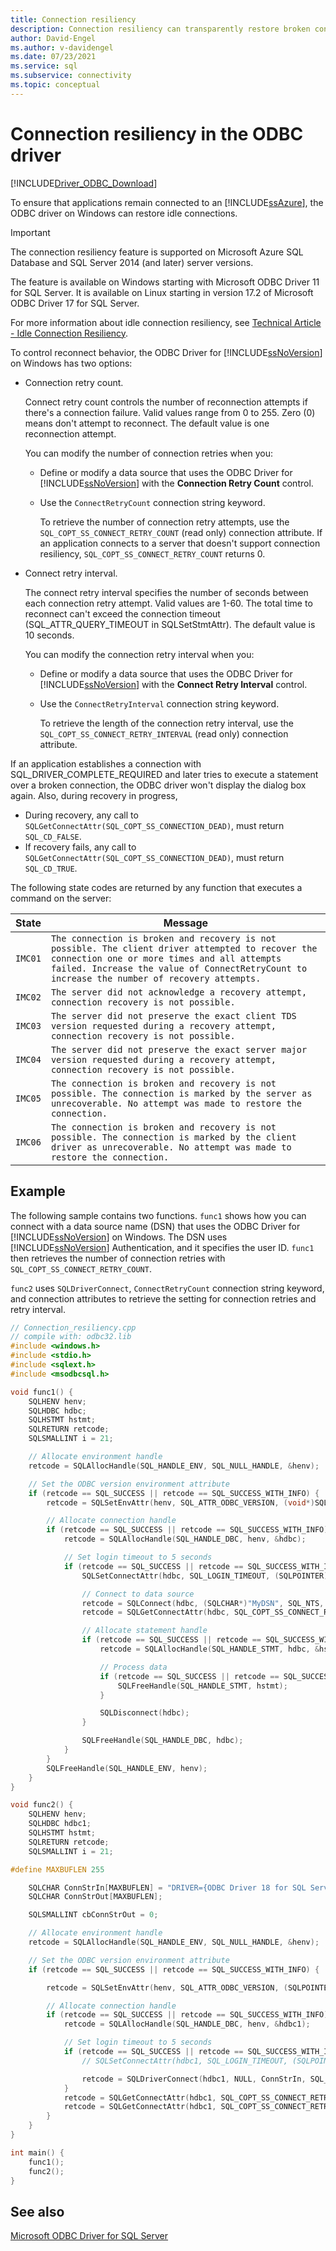 ```yaml
---
title: Connection resiliency
description: Connection resiliency can transparently restore broken connections. This feature improves application behavior when the server closes idle connections.
author: David-Engel
ms.author: v-davidengel
ms.date: 07/23/2021
ms.service: sql
ms.subservice: connectivity
ms.topic: conceptual
---
```

# Connection resiliency in the ODBC driver

[!INCLUDE[Driver_ODBC_Download](../../includes/driver_odbc_download.md)]

To ensure that applications remain connected to an [!INCLUDE[ssAzure](../../includes/ssazure_md.md)], the ODBC driver on Windows can restore idle connections.

> [!IMPORTANT]
> The connection resiliency feature is supported on Microsoft Azure SQL Database and SQL Server 2014 (and later) server versions.
>
> The feature is available on Windows starting with Microsoft ODBC Driver 11 for SQL Server. It is available on Linux starting in version 17.2 of Microsoft ODBC Driver 17 for SQL Server.

For more information about idle connection resiliency, see [Technical Article - Idle Connection Resiliency](https://download.microsoft.com/download/D/2/0/D20E1C5F-72EA-4505-9F26-FEF9550EFD44/Idle%20Connection%20Resiliency.docx).

To control reconnect behavior, the ODBC Driver for [!INCLUDE[ssNoVersion](../../includes/ssnoversion-md.md)] on Windows has two options:

- Connection retry count.

  Connect retry count controls the number of reconnection attempts if there's a connection failure. Valid values range from 0 to 255. Zero (0) means don't attempt to reconnect. The default value is one reconnection attempt.

  You can modify the number of connection retries when you:

  - Define or modify a data source that uses the ODBC Driver for [!INCLUDE[ssNoVersion](../../includes/ssnoversion-md.md)] with the **Connection Retry Count** control.

  - Use the `ConnectRetryCount` connection string keyword.

    To retrieve the number of connection retry attempts, use the `SQL_COPT_SS_CONNECT_RETRY_COUNT` (read only) connection attribute. If an application connects to a server that doesn't support connection resiliency, `SQL_COPT_SS_CONNECT_RETRY_COUNT` returns 0.

- Connect retry interval.

  The connect retry interval specifies the number of seconds between each connection retry attempt. Valid values are 1-60. The total time to reconnect can't exceed the connection timeout (SQL_ATTR_QUERY_TIMEOUT in SQLSetStmtAttr). The default value is 10 seconds.

  You can modify the connection retry interval when you:

  - Define or modify a data source that uses the ODBC Driver for [!INCLUDE[ssNoVersion](../../includes/ssnoversion-md.md)] with the **Connect Retry Interval** control.

  - Use the `ConnectRetryInterval` connection string keyword.

    To retrieve the length of the connection retry interval, use the `SQL_COPT_SS_CONNECT_RETRY_INTERVAL` (read only) connection attribute.

If an application establishes a connection with SQL_DRIVER_COMPLETE_REQUIRED and later tries to execute a statement over a broken connection, the ODBC driver won't display the dialog box again. Also, during recovery in progress,

- During recovery, any call to `SQLGetConnectAttr(SQL_COPT_SS_CONNECTION_DEAD)`, must return `SQL_CD_FALSE`.
- If recovery fails, any call to `SQLGetConnectAttr(SQL_COPT_SS_CONNECTION_DEAD)`, must return `SQL_CD_TRUE`.

The following state codes are returned by any function that executes a command on the server:

| State | Message |
|--|--|
| `IMC01` | `The connection is broken and recovery is not possible. The client driver attempted to recover the connection one or more times and all attempts failed. Increase the value of ConnectRetryCount to increase the number of recovery attempts.` |
| `IMC02` | `The server did not acknowledge a recovery attempt, connection recovery is not possible.` |
| `IMC03` | `The server did not preserve the exact client TDS version requested during a recovery attempt, connection recovery is not possible.` |
| `IMC04` | `The server did not preserve the exact server major version requested during a recovery attempt, connection recovery is not possible.` |
| `IMC05` | `The connection is broken and recovery is not possible. The connection is marked by the server as unrecoverable. No attempt was made to restore the connection.` |
| `IMC06` | `The connection is broken and recovery is not possible. The connection is marked by the client driver as unrecoverable. No attempt was made to restore the connection.` |

## Example

The following sample contains two functions. `func1` shows how you can connect with a data source name (DSN) that uses the ODBC Driver for [!INCLUDE[ssNoVersion](../../includes/ssnoversion-md.md)] on Windows. The DSN uses [!INCLUDE[ssNoVersion](../../includes/ssnoversion-md.md)] Authentication, and it specifies the user ID. `func1` then retrieves the number of connection retries with `SQL_COPT_SS_CONNECT_RETRY_COUNT`.

`func2` uses `SQLDriverConnect`, `ConnectRetryCount` connection string keyword, and connection attributes to retrieve the setting for connection retries and retry interval.

```cpp
// Connection_resiliency.cpp
// compile with: odbc32.lib
#include <windows.h>
#include <stdio.h>
#include <sqlext.h>
#include <msodbcsql.h>

void func1() {
    SQLHENV henv;
    SQLHDBC hdbc;
    SQLHSTMT hstmt;
    SQLRETURN retcode;
    SQLSMALLINT i = 21;

    // Allocate environment handle
    retcode = SQLAllocHandle(SQL_HANDLE_ENV, SQL_NULL_HANDLE, &henv);

    // Set the ODBC version environment attribute
    if (retcode == SQL_SUCCESS || retcode == SQL_SUCCESS_WITH_INFO) {
        retcode = SQLSetEnvAttr(henv, SQL_ATTR_ODBC_VERSION, (void*)SQL_OV_ODBC3, 0);

        // Allocate connection handle
        if (retcode == SQL_SUCCESS || retcode == SQL_SUCCESS_WITH_INFO) {
            retcode = SQLAllocHandle(SQL_HANDLE_DBC, henv, &hdbc);

            // Set login timeout to 5 seconds
            if (retcode == SQL_SUCCESS || retcode == SQL_SUCCESS_WITH_INFO) {
                SQLSetConnectAttr(hdbc, SQL_LOGIN_TIMEOUT, (SQLPOINTER)5, 0);

                // Connect to data source
                retcode = SQLConnect(hdbc, (SQLCHAR*)"MyDSN", SQL_NTS, (SQLCHAR*)"userID", SQL_NTS, (SQLCHAR*)"password_for_userID", SQL_NTS);
                retcode = SQLGetConnectAttr(hdbc, SQL_COPT_SS_CONNECT_RETRY_COUNT, &i, SQL_IS_INTEGER, NULL);

                // Allocate statement handle
                if (retcode == SQL_SUCCESS || retcode == SQL_SUCCESS_WITH_INFO) {
                    retcode = SQLAllocHandle(SQL_HANDLE_STMT, hdbc, &hstmt);

                    // Process data
                    if (retcode == SQL_SUCCESS || retcode == SQL_SUCCESS_WITH_INFO) {
                        SQLFreeHandle(SQL_HANDLE_STMT, hstmt);
                    }

                    SQLDisconnect(hdbc);
                }

                SQLFreeHandle(SQL_HANDLE_DBC, hdbc);
            }
        }
        SQLFreeHandle(SQL_HANDLE_ENV, henv);
    }
}

void func2() {
    SQLHENV henv;
    SQLHDBC hdbc1;
    SQLHSTMT hstmt;
    SQLRETURN retcode;
    SQLSMALLINT i = 21;

#define MAXBUFLEN 255

    SQLCHAR ConnStrIn[MAXBUFLEN] = "DRIVER={ODBC Driver 18 for SQL Server};SERVER=server_that_supports_connection_resiliency;Encrypt=yes;UID=userID;PWD= password_for_userID;ConnectRetryCount=2";
    SQLCHAR ConnStrOut[MAXBUFLEN];

    SQLSMALLINT cbConnStrOut = 0;

    // Allocate environment handle
    retcode = SQLAllocHandle(SQL_HANDLE_ENV, SQL_NULL_HANDLE, &henv);

    // Set the ODBC version environment attribute
    if (retcode == SQL_SUCCESS || retcode == SQL_SUCCESS_WITH_INFO) {

        retcode = SQLSetEnvAttr(henv, SQL_ATTR_ODBC_VERSION, (SQLPOINTER*)SQL_OV_ODBC3_80, SQL_IS_INTEGER);

        // Allocate connection handle
        if (retcode == SQL_SUCCESS || retcode == SQL_SUCCESS_WITH_INFO) {
            retcode = SQLAllocHandle(SQL_HANDLE_DBC, henv, &hdbc1);

            // Set login timeout to 5 seconds
            if (retcode == SQL_SUCCESS || retcode == SQL_SUCCESS_WITH_INFO) {
                // SQLSetConnectAttr(hdbc1, SQL_LOGIN_TIMEOUT, (SQLPOINTER)5, 0);

                retcode = SQLDriverConnect(hdbc1, NULL, ConnStrIn, SQL_NTS, NULL, 0, NULL, SQL_DRIVER_NOPROMPT);
            }
            retcode = SQLGetConnectAttr(hdbc1, SQL_COPT_SS_CONNECT_RETRY_COUNT, &i, SQL_IS_INTEGER, NULL);
            retcode = SQLGetConnectAttr(hdbc1, SQL_COPT_SS_CONNECT_RETRY_INTERVAL, &i, SQL_IS_INTEGER, NULL);
        }
    }
}

int main() {
    func1();
    func2();
}
```

## See also

[Microsoft ODBC Driver for SQL Server](microsoft-odbc-driver-for-sql-server.md)
